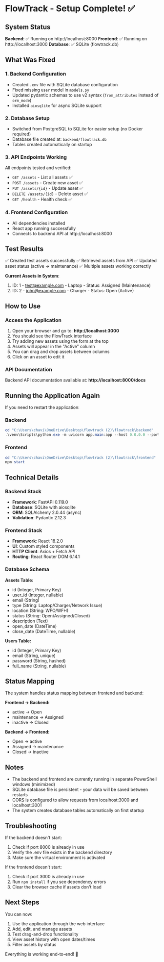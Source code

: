 # FlowTrack - Setup Complete! ✅

## System Status

**Backend**: ✅ Running on http://localhost:8000
**Frontend**: ✅ Running on http://localhost:3000
**Database**: ✅ SQLite (flowtrack.db)

## What Was Fixed

### 1. Backend Configuration
- Created `.env` file with SQLite database configuration
- Fixed missing `User` model in `models.py`
- Updated pydantic schemas to use v2 syntax (`from_attributes` instead of `orm_mode`)
- Installed `aiosqlite` for async SQLite support

### 2. Database Setup
- Switched from PostgreSQL to SQLite for easier setup (no Docker required)
- Database file created at: `backend/flowtrack.db`
- Tables created automatically on startup

### 3. API Endpoints Working
All endpoints tested and verified:
- `GET /assets` - List all assets ✅
- `POST /assets` - Create new asset ✅
- `PUT /assets/{id}` - Update asset ✅
- `DELETE /assets/{id}` - Delete asset ✅
- `GET /health` - Health check ✅

### 4. Frontend Configuration
- All dependencies installed
- React app running successfully
- Connects to backend API at http://localhost:8000

## Test Results

✅ Created test assets successfully
✅ Retrieved assets from API
✅ Updated asset status (active → maintenance)
✅ Multiple assets working correctly

**Current Assets in System:**
1. ID: 1 - test@example.com - Laptop - Status: Assigned (Maintenance)
2. ID: 2 - john@example.com - Charger - Status: Open (Active)

## How to Use

### Access the Application
1. Open your browser and go to: **http://localhost:3000**
2. You should see the FlowTrack interface
3. Try adding new assets using the form at the top
4. Assets will appear in the "Active" column
5. You can drag and drop assets between columns
6. Click on an asset to edit it

### API Documentation
Backend API documentation available at: **http://localhost:8000/docs**

## Running the Application Again

If you need to restart the application:

### Backend
```powershell
cd "C:\Users\chavi\OneDrive\Desktop\flowtrack (2)\flowtrack\backend"
.\venv\Scripts\python.exe -m uvicorn app.main:app --host 0.0.0.0 --port 8000 --reload
```

### Frontend
```powershell
cd "C:\Users\chavi\OneDrive\Desktop\flowtrack (2)\flowtrack\frontend"
npm start
```

## Technical Details

### Backend Stack
- **Framework**: FastAPI 0.119.0
- **Database**: SQLite with aiosqlite
- **ORM**: SQLAlchemy 2.0.44 (async)
- **Validation**: Pydantic 2.12.3

### Frontend Stack
- **Framework**: React 18.2.0
- **UI**: Custom styled components
- **HTTP Client**: Axios + Fetch API
- **Routing**: React Router DOM 6.14.1

### Database Schema
**Assets Table:**
- id (Integer, Primary Key)
- user_id (Integer, nullable)
- email (String)
- type (String: Laptop/Charger/Network Issue)
- location (String: WFO/WFH)
- status (String: Open/Assigned/Closed)
- description (Text)
- open_date (DateTime)
- close_date (DateTime, nullable)

**Users Table:**
- id (Integer, Primary Key)
- email (String, unique)
- password (String, hashed)
- full_name (String, nullable)

## Status Mapping

The system handles status mapping between frontend and backend:

**Frontend → Backend:**
- active → Open
- maintenance → Assigned
- inactive → Closed

**Backend → Frontend:**
- Open → active
- Assigned → maintenance
- Closed → inactive

## Notes

- The backend and frontend are currently running in separate PowerShell windows (minimized)
- SQLite database file is persistent - your data will be saved between restarts
- CORS is configured to allow requests from localhost:3000 and localhost:3001
- The system creates database tables automatically on first startup

## Troubleshooting

If the backend doesn't start:
1. Check if port 8000 is already in use
2. Verify the .env file exists in the backend directory
3. Make sure the virtual environment is activated

If the frontend doesn't start:
1. Check if port 3000 is already in use
2. Run `npm install` if you see dependency errors
3. Clear the browser cache if assets don't load

## Next Steps

You can now:
1. Use the application through the web interface
2. Add, edit, and manage assets
3. Test drag-and-drop functionality
4. View asset history with open dates/times
5. Filter assets by status

Everything is working end-to-end! 🎉

